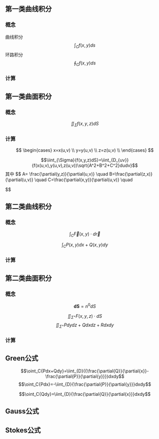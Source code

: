 ## 第一类曲线积分


### 概念

曲线积分
$$\int_C{f(x,y)ds}$$
环路积分
$$\oint_C{f(x,y)ds}$$
### 计算



## 第一类曲面积分


### 概念

$$\iint_{\Sigma}{f(x,y,z)dS}$$


### 计算

$$
\begin{cases}
x=x(u,v) \\
y=y(u,v) \\ 
z=z(u,v) \\
\end{cases}
$$


$$\iint_{\Sigma}{f(x,y,z)dS}=\iint_{D_{uv}}{f(x(u,v),y(u,v),z(u,v))\sqrt{A^2+B^2+C^2}dudv}$$
其中
$$
A= \frac{\partial(y,z)}{\partial(u,v)} \quad
B=\frac{\partial(z,x)}{\partial(u,v)} \quad
C=\frac{\partial(x,y)}{\partial(u,v)} \quad

$$
## 第二类曲线积分

### 概念

$$\int_C{\vec{F}(x,y) \cdot d\vec{r}}$$

$$\int_C{P(x,y)dx+Q(x,y)dy}$$
### 计算


## 第二类曲面积分

### 概念
$$\mathbf{dS}=n^0dS$$

$$\iint_{\Sigma^+}{F(x,y,z) \cdot dS}$$
$$\iint_{\Sigma^+}{Pdydz+Qdxdz+Rdxdy}$$


### 计算


## Green公式

$$\oint_C{Pdx+Qdy}=\iint_{D}({\frac{\partial{Q}}{\partial{x}}-\frac{\partial{P}}{\partial{y}}})dxdy$$
$$\oint_C{Pdx}=-\iint_{D}{\frac{\partial{P}}{\partial{y}}}dxdy$$

$$\oint_C{Qdy}=\iint_{D}{\frac{\partial{Q}}{\partial{x}}}dxdy$$
## Gauss公式



## Stokes公式


